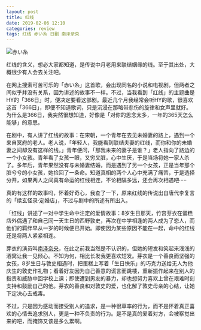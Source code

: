 ```yaml
---
layout: post
title: 红线
date: 2019-02-06 12:10
categories: review
tags: 红线 赤い糸 日剧 南泽奈央 
---
```


![赤い糸](https://i.imgur.com/VCj148N.jpg)

红线的含义，想必大家都知道，是传说中月老用来联结姻缘的线。至于其出处，大概很少有人会去关注吧。

在网上搜索可苦可乐的「赤い糸」这首歌，会出现同名的小说和电视剧，但两者之间似乎并没有关系，因为讲述的故事不一样。不过，当我看到「红线」的主题曲是HY的「366日」时，便决定要看这部剧。最近几个月我经常会听HY的歌，很喜欢这首「366日」，即便不知道歌词，只是沉浸在那略带悲伤的旋律和女声里就好。为什么是366日，我突然很想知道，好像是「对你的思念太多，一年的365天怎么能够」的意思。

在剧中，有人讲了红线的故事：在宋朝，一个青年在去见未婚妻的路上，遇到一个来自冥府的老人。老人说，「年轻人，我能看到联结夫妻的红线，而你和你的未婚妻之间却没有这样的线。」青年便问，「那我未来的妻子是谁？」老人指向了路边的一个小女孩。青年看了女孩一眼，又穷又脏，心中生厌，于是当场将她一家人杀了。多年后，青年果然没有与未婚妻结婚，而是遇到了另一个女孩，正是当年那个脏兮兮的小女孩，她捡回了一条命。知道真相的两个人心中充满了痛苦，于是选择分开，如果两人之间真有命运的红线相连，不论相隔多远，还会再次相遇吧·····

真的有这样的故事吗，怀着好奇心，我查了一下，原来红线的传说出自唐代李复言的「续玄怪录·定婚店」，不过与剧中的所述有所出入。

「红线」讲述了一对中学生命中注定的爱情故事：8岁生日那天，竹宫芽衣在蛋糕店外偶遇了和自己同一天生日的西野敦史，再次在中学相逢的两人成为了恋人，而他们的羁绊早从一岁的时候便已开始。即使因为某些原因不能在一起，命中的红线还是将两人紧紧相连。

芽衣的演员叫[南泽奈央](http://www.naosway.net/)，在此之前我当然是不认识的，但她的短发和笑起来浅浅的酒窝让我一见倾心。不知为何，相比长发我更喜欢短发。芽衣是一个善良而坚强的女孩，8岁生日与敦史相遇时，把蛋糕上写着「生日快乐」的巧克力送给无人为他庆生的敦史作礼物；看着好友因为自己善意的谎言而跳楼，重新振作起来在别人的指责和威胁中回学校上课；即使遭到男友的暴力，却也想努力喜欢上曾在艰难时刻支持和鼓励自己的他。芽衣的善良和对敦史的爱，也化解了敦史母亲的心结，让她下定决心去戒毒。

不过，只是因为感动而接受别人的追求，是一种很草率的行为，而不是怀着真正喜欢的心情去追求别人，更是一种不负责的行为。是不是真的爱着对方，会被察觉出来的吧，而掩饰又该是多么累啊。